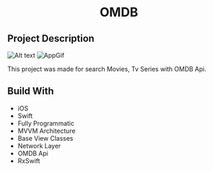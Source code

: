 <h1 align="center">OMDB</h1>
<h2 align="left">Project Description</h1>

![Alt text](https://media.giphy.com/media/C7ZxAVtTooep5pOZEE/giphy.gif)
![AppGif](https://user-images.githubusercontent.com/85963257/192540556-5a17d029-cea9-4bbe-aefc-2ff97b27d1fd.gif)

This project was made for search Movies, Tv Series with OMDB Api.

## Build With
- iOS
- Swift
- Fully Programmatic
- MVVM Architecture
- Base View Classes
- Network Layer
- OMDB Api
- RxSwift
